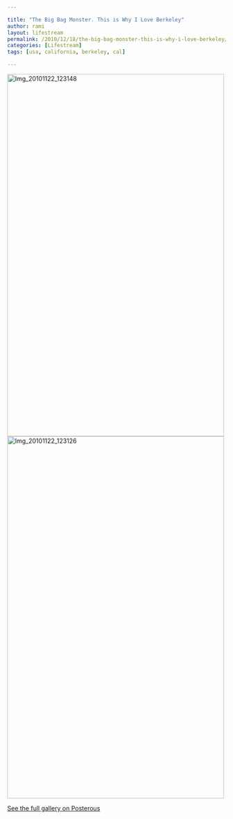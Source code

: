 ```yaml
---

title: "The Big Bag Monster. This is Why I Love Berkeley"
author: rami
layout: lifestream 
permalink: /2010/12/18/the-big-bag-monster-this-is-why-i-love-berkeley/
categories: [Lifestream]
tags: [usa, california, berkeley, cal]

---
```


<div class='p_embed p_image_embed'>
  <a href="http://139.59.20.41/wp-content/uploads/2011/12/img_20101122_123148-scaled-1000.jpg"><img alt="Img_20101122_123148" height="835" src="http://139.59.20.41/wp-content/uploads/2011/12/img_20101122_123148-scaled-1000.jpg?w=179" width="500" /></a><br /> <a href="http://rtaibah1.files.wordpress.com/2010/12/img_20101122_123126-scaled-1000.jpg"><img alt="Img_20101122_123126" height="835" src="http://rtaibah1.files.wordpress.com/2010/12/img_20101122_123126-scaled-1000.jpg?w=179" width="500" /></a></p> 
  
  <div class='p_see_full_gallery'>
    <a href="http://blog.ramitaibah.com/the-big-bag-monster-this-is-why-i-love-berkel">See the full gallery on Posterous</a>
  </div>
</div>
